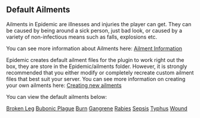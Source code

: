 ## Default Ailments

Ailments in Epidemic are illnesses and injuries the player can get.  They can be caused by being around a sick person, just bad look, or caused by a variety of non-infectious means such as falls, explosions etc.

You can see more information about Ailments here: [Ailment Information](https://torpkev.github.io/epidemic_docs/ailments)

Epidemic creates default ailment files for the plugin to work right out the box, they are store in the Epidemic/ailments folder.  However, it is strongly recommended that you either modify or completely recreate custom ailment files that best suit your server.  You can see more information on creating your own ailments here: [Creating new ailments](https://torpkev.github.io/epidemic_docs/newailments)

You can view the default ailments below:

[Broken Leg](https://torpkev.github.io/epidemic_docs/defaults/ailments/broken_leg.yml)
[Bubonic Plague](https://torpkev.github.io/epidemic_docs/defaults/ailments/bubonic_plague.yml)
[Burn](https://torpkev.github.io/epidemic_docs/defaults/ailments/burn.yml)
[Gangrene](https://torpkev.github.io/epidemic_docs/defaults/ailments/gangrene.yml)
[Rabies](https://torpkev.github.io/epidemic_docs/defaults/ailments/rabies.yml)
[Sepsis](https://torpkev.github.io/epidemic_docs/defaults/ailments/sepsis.yml)
[Typhus](https://torpkev.github.io/epidemic_docs/defaults/ailments/typhus.yml)
[Wound](https://torpkev.github.io/epidemic_docs/defaults/ailments/wound.yml)
